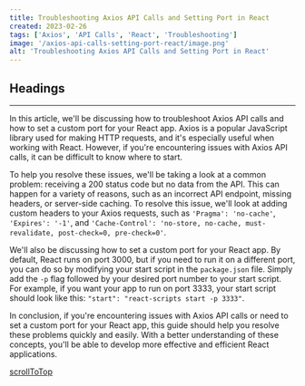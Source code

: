 ```yaml
---
title: Troubleshooting Axios API Calls and Setting Port in React
created: 2023-02-26
tags: ['Axios', 'API Calls', 'React', 'Troubleshooting']
image: '/axios-api-calls-setting-port-react/image.png'
alt: 'Troubleshooting Axios API Calls and Setting Port in React'
---
```


## Headings

---

In this article, we'll be discussing how to troubleshoot Axios API calls and how to set a custom port for your React app. Axios is a popular JavaScript library used for making HTTP requests, and it's especially useful when working with React. However, if you're encountering issues with Axios API calls, it can be difficult to know where to start.

To help you resolve these issues, we'll be taking a look at a common problem: receiving a 200 status code but no data from the API. This can happen for a variety of reasons, such as an incorrect API endpoint, missing headers, or server-side caching. To resolve this issue, we'll look at adding custom headers to your Axios requests, such as `'Pragma': 'no-cache'`, `'Expires': '-1'`, and `'Cache-Control': 'no-store, no-cache, must-revalidate, post-check=0, pre-check=0'`.

We'll also be discussing how to set a custom port for your React app. By default, React runs on port 3000, but if you need to run it on a different port, you can do so by modifying your start script in the `package.json` file. Simply add the `-p` flag followed by your desired port number to your start script. For example, if you want your app to run on port 3333, your start script should look like this: `"start": "react-scripts start -p 3333"`.

In conclusion, if you're encountering issues with Axios API calls or need to set a custom port for your React app, this guide should help you resolve these problems quickly and easily. With a better understanding of these concepts, you'll be able to develop more effective and efficient React applications.

[scrollToTop](#headings)
